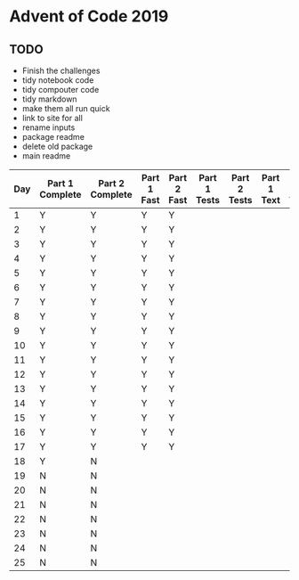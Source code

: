# Advent of Code 2019

## TODO

* Finish the challenges
* tidy notebook code
* tidy compouter code
* tidy markdown
* make them all run quick
* link to site for all
* rename inputs
* package readme
* delete old package
* main readme

| Day | Part 1 Complete | Part 2 Complete | Part 1 Fast | Part 2 Fast | Part 1 Tests | Part 2 Tests | Part 1 Text | Part 2 Text |
|-----|-----------------|-----------------|-------------|-------------|--------------|--------------|-------------|-------------|
| 1   | Y               | Y               | Y           | Y           |
| 2   | Y               | Y               | Y           | Y           |
| 3   | Y               | Y               | Y           | Y           |
| 4   | Y               | Y               | Y           | Y           |
| 5   | Y               | Y               | Y           | Y           |
| 6   | Y               | Y               | Y           | Y           |
| 7   | Y               | Y               | Y           | Y           |
| 8   | Y               | Y               | Y           | Y           |
| 9   | Y               | Y               | Y           | Y           |
| 10  | Y               | Y               | Y           | Y           |
| 11  | Y               | Y               | Y           | Y           |
| 12  | Y               | Y               | Y           | Y           |
| 13  | Y               | Y               | Y           | Y           |
| 14  | Y               | Y               | Y           | Y           |
| 15  | Y               | Y               | Y           | Y           |
| 16  | Y               | Y               | Y           | Y           |
| 17  | Y               | Y               | Y           | Y           |
| 18  | Y               | N               |
| 19  | N               | N               |
| 20  | N               | N               |
| 21  | N               | N               |
| 22  | N               | N               |
| 23  | N               | N               |
| 24  | N               | N               |
| 25  | N               | N               |